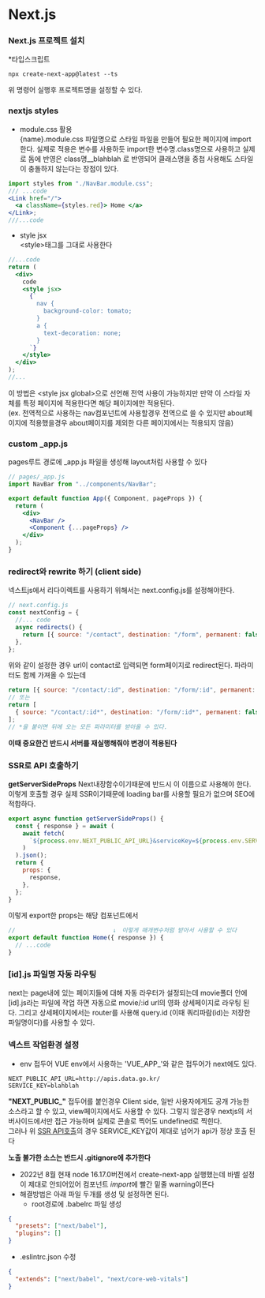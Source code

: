 # Next.js

### Next.js 프로젝트 설치

\*타입스크립트

```shell
npx create-next-app@latest --ts
```

위 명령어 실행후 프로젝트명을 설정할 수 있다.

### nextjs styles

- module.css 활용\
  {name}.module.css 파일명으로 스타일 파일을 만들어 필요한 페이지에 import한다.
  실제로 적용은 변수를 사용하듯 import한 변수명.class명으로 사용하고 실제로 돔에 반영은 class명\_\_blahblah 로 반영되어 클래스명을 중첩 사용해도 스타일이 충돌하지 않는다는 장점이 있다.

```jsx
import styles from "./NavBar.module.css";
/// ...code
<Link href="/">
  <a className={styles.red}> Home </a>
</Link>;
///...code
```

- style jsx\
  \<style>태그를 그대로 사용한다

```jsx
//...code
return (
  <div>
    code
    <style jsx>
      {`
        nav {
          background-color: tomato;
        }
        a {
          text-decoration: none;
        }
      `}
    </style>
  </div>
);
//...
```

이 방법은 \<style jsx global>으로 선언해 전역 사용이 가능하지만 만약 이 스타일 자체를 특정 페이지에 적용한다면 해당 페이지에만 적용된다.\
(ex. 전역적으로 사용하는 nav컴포넌트에 사용할경우 전역으로 쓸 수 있지만 about페이지에 적용했을경우 about페이지를 제외한 다른 페이지에서는 적용되지 않음)

### custom \_app.js

pages루트 경로에 \_app.js 파일을 생성해 layout처럼 사용할 수 있다

```jsx
// pages/_app.js
import NavBar from "../components/NavBar";

export default function App({ Component, pageProps }) {
  return (
    <div>
      <NavBar />
      <Component {...pageProps} />
    </div>
  );
}
```

### redirect와 rewrite 하기 (client side)

넥스트js에서 리다이렉트를 사용하기 위해서는 next.config.js를 설정해야한다.

```js
// next.config.js
const nextConfig = {
  //... code
  async redirects() {
    return [{ source: "/contact", destination: "/form", permanent: false }];
  },
};
```

위와 같이 설정한 경우 url이 contact로 입력되면 form페이지로 redirect된다.
파라미터도 함께 가져올 수 있는데

```js
return [{ source: "/contact/:id", destination: "/form/:id", permanent: false }];
// 또는
return [
  { source: "/contact/:id*", destination: "/form/:id*", permanent: false },
];
// *을 붙이면 뒤에 오는 모든 파라미터를 받아올 수 있다.
```

**이때 중요한건 반드시 서버를 재실행해줘야 변경이 적용된다**

### SSR로 API 호출하기

**getServerSideProps** Next내장함수이기때문에 반드시 이 이름으로 사용해야 한다.
이렇게 호출할 경우 실제 SSR이기때문에 loading bar를 사용할 필요가 없으며 SEO에 적합하다.

```jsx
export async function getServerSideProps() {
  const { response } = await (
    await fetch(
      `${process.env.NEXT_PUBLIC_API_URL}&serviceKey=${process.env.SERVICE_KEY}`
    )
  ).json();
  return {
    props: {
      response,
    },
  };
}
```

이렇게 export한 props는 해당 컴포넌트에서

```jsx
// 　　　　　　　　　　　　　　　　↓　이렇게 매개변수처럼 받아서 사용할 수 있다
export default function Home({ response }) {
  // ...code
}
```

### [id].js 파일명 자동 라우팅

next는 page내에 있는 페이지들에 대해 자동 라우터가 설정되는데 movie폴더 안에 [id].js라는 파일에 작업 하면 자동으로 movie/:id url의 영화 상세페이지로 라우팅 된다. 그리고 상세페이지에서는 router를 사용해 query.id (이때 쿼리파람(id)는 저장한 파일명이다)를 사용할 수 있다.

### 넥스트 작업환경 설정

- env 접두어
  VUE env에서 사용하는 'VUE_APP\_'와 같은 접두어가 next에도 있다.

```
NEXT_PUBLIC_API_URL=http://apis.data.go.kr/
SERVICE_KEY=blahblah
```

**\"NEXT_PUBLIC\_\"** 접두어를 붙인경우 Client side, 일반 사용자에게도 공개 가능한 소스라고 할 수 있고, view페이지에서도 사용할 수 있다. 그렇지 않은경우 nextjs의 서버사이드에서만 접근 가능하며 실제로 콘솔로 찍어도 undefined로 찍힌다. \
그러나 위 [SSR API호출](###SSR로-API-호출하기)의 경우 SERVICE_KEY값이 제대로 넘어가 api가 정상 호출 된다

**노출 불가한 소스는 반드시 .gitignore에 추가한다**

- 2022년 8월 현재 node 16.17.0버전에서 create-next-app 실행했는데 바벨 설정이 제대로 안되어있어 컴포넌트 *import*에 빨간 밑줄 warning이뜬다
- 해결방법은 아래 파일 두개를 생성 및 설정하면 된다.
  - root경로에 .babelrc 파일 생성

```json
{
  "presets": ["next/babel"],
  "plugins": []
}
```

- .eslintrc.json 수정

```json
{
  "extends": ["next/babel", "next/core-web-vitals"]
}
```
